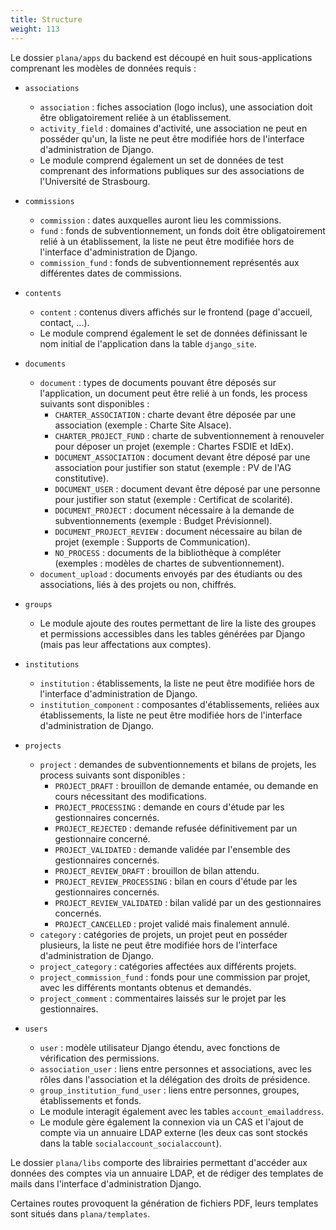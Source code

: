 ```yaml
---
title: Structure
weight: 113
---
```


Le dossier `plana/apps` du backend est découpé en huit sous-applications comprenant les modèles de données requis :

- `associations`
  - `association` : fiches association (logo inclus), une association doit être obligatoirement reliée à un établissement.
  - `activity_field` : domaines d'activité, une association ne peut en posséder qu'un, la liste ne peut être modifiée hors de l'interface d'administration de Django.
  - Le module comprend également un set de données de test comprenant des informations publiques sur des associations de l'Université de Strasbourg.

- `commissions`
  - `commission` : dates auxquelles auront lieu les commissions.
  - `fund` : fonds de subventionnement, un fonds doit être obligatoirement relié à un établissement, la liste ne peut être modifiée hors de l'interface d'administration de Django.
  - `commission_fund` : fonds de subventionnement représentés aux différentes dates de commissions.

- `contents`
  - `content` : contenus divers affichés sur le frontend (page d'accueil, contact, ...).
  - Le module comprend également le set de données définissant le nom initial de l'application dans la table `django_site`.

- `documents`
  - `document` : types de documents pouvant être déposés sur l'application, un document peut être relié à un fonds, les process suivants sont disponibles :
    - `CHARTER_ASSOCIATION` : charte devant être déposée par une association (exemple : Charte Site Alsace).
    - `CHARTER_PROJECT_FUND` : charte de subventionnement à renouveler pour déposer un projet (exemple : Chartes FSDIE et IdEx).
    - `DOCUMENT_ASSOCIATION` : document devant être déposé par une association pour justifier son statut (exemple : PV de l'AG constitutive).
    - `DOCUMENT_USER` : document devant être déposé par une personne pour justifier son statut (exemple : Certificat de scolarité).
    - `DOCUMENT_PROJECT` : document nécessaire à la demande de subventionnements (exemple : Budget Prévisionnel).
    - `DOCUMENT_PROJECT_REVIEW` : document nécessaire au bilan de projet (exemple : Supports de Communication).
    - `NO_PROCESS` : documents de la bibliothèque à compléter (exemples : modèles de chartes de subventionnement).
  - `document_upload` : documents envoyés par des étudiants ou des associations, liés à des projets ou non, chiffrés.

- `groups`
  - Le module ajoute des routes permettant de lire la liste des groupes et permissions accessibles dans les tables générées par Django (mais pas leur affectations aux comptes).

- `institutions`
  - `institution` : établissements, la liste ne peut être modifiée hors de l'interface d'administration de Django.
  - `institution_component` : composantes d'établissements, reliées aux établissements, la liste ne peut être modifiée hors de l'interface d'administration de Django.

- `projects`
  - `project` : demandes de subventionnements et bilans de projets, les process suivants sont disponibles :
    - `PROJECT_DRAFT` : brouillon de demande entamée, ou demande en cours nécessitant des modifications.
    - `PROJECT_PROCESSING` : demande en cours d'étude par les gestionnaires concernés.
    - `PROJECT_REJECTED` : demande refusée définitivement par un gestionnaire concerné.
    - `PROJECT_VALIDATED` : demande validée par l'ensemble des gestionnaires concernés.
    - `PROJECT_REVIEW_DRAFT` : brouillon de bilan attendu.
    - `PROJECT_REVIEW_PROCESSING` : bilan en cours d'étude par les gestionnaires concernés.
    - `PROJECT_REVIEW_VALIDATED` : bilan validé par un des gestionnaires concernés.
    - `PROJECT_CANCELLED` : projet validé mais finalement annulé.
  - `category` : catégories de projets, un projet peut en posséder plusieurs, la liste ne peut être modifiée hors de l'interface d'administration de Django.
  - `project_category` : catégories affectées aux différents projets.
  - `project_commission_fund` : fonds pour une commission par projet, avec les différents montants obtenus et demandés.
  - `project_comment` : commentaires laissés sur le projet par les gestionnaires.

- `users`
  - `user` : modèle utilisateur Django étendu, avec fonctions de vérification des permissions.
  - `association_user` : liens entre personnes et associations, avec les rôles dans l'association et la délégation des droits de présidence.
  - `group_institution_fund_user` : liens entre personnes, groupes, établissements et fonds.
  - Le module interagit également avec les tables `account_emailaddress`.
  - Le module gère également la connexion via un CAS et l'ajout de compte via un annuaire LDAP externe (les deux cas sont stockés dans la table `socialaccount_socialaccount`).

Le dossier `plana/libs` comporte des librairies permettant d'accéder aux données des comptes via un annuaire LDAP, et de rédiger des templates de mails dans l'interface d'administration Django.

Certaines routes provoquent la génération de fichiers PDF, leurs templates sont situés dans `plana/templates`.
